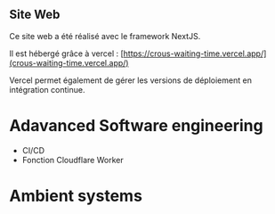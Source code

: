## Site Web

Ce site web a été réalisé avec le framework NextJS.

Il est hébergé grâce à vercel :
[https://crous-waiting-time.vercel.app/](crous-waiting-time.vercel.app/)

Vercel permet également de gérer les versions de déploiement en intégration continue.

# Adavanced Software engineering

- CI/CD
- Fonction Cloudflare Worker

# Ambient systems
